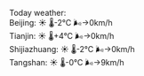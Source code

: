 Today weather:  
Beijing: ☀️ 🌡️-2°C 🌬️→0km/h  
Tianjin: ☀️ 🌡️+4°C 🌬️→0km/h  
Shijiazhuang: ☀️ 🌡️-2°C 🌬️→0km/h  
Tangshan: ☀️ 🌡️-0°C 🌬️→9km/h  
